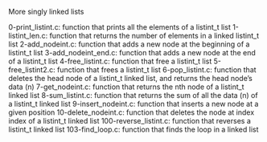 More singly linked lists

0-print_listint.c: function that prints all the elements of a listint_t list
1-listint_len.c: function that returns the number of elements in a linked listint_t list
2-add_nodeint.c: function that adds a new node at the beginning of a listint_t list
3-add_nodeint_end.c: function that adds a new node at the end of a listint_t list
4-free_listint.c: function that free a listint_t list
5-free_listint2.c: function that frees a listint_t list
6-pop_listint.c: function that deletes the head node of a listint_t linked list, and returns the head node’s data (n)
7-get_nodeint.c: function that returns the nth node of a listint_t linked list
8-sum_listint.c: function that returns the sum of all the data (n) of a listint_t linked list
9-insert_nodeint.c: function that inserts a new node at a given position
10-delete_nodeint.c: function that deletes the node at index index of a listint_t linked list
100-reverse_listint.c: function that reverses a listint_t linked list
103-find_loop.c: function that finds the loop in a linked list
